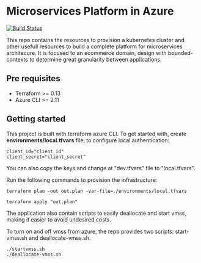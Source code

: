 # Microservices Platform in Azure
[![Build Status](https://dev.azure.com/pliniogsnascimento/Ecommerce-Platform/_apis/build/status/Ecommerce-Platform?branchName=develop)](https://dev.azure.com/pliniogsnascimento/Ecommerce-Platform/_build/latest?definitionId=9&branchName=develop)

This repo contains the resources to provision a kubernetes cluster and other usefull resources to build a complete platform for microservices architecure. It is focused to an ecommerce domain, design with bounded-contexts to determine great granularity between applications.

## Pre requisites

- Terraform >= 0.13
- Azure CLI >= 2.11

## Getting started
This project is built with terraform azure CLI. To get started with, create **environments/local.tfvars** file, to configure local authentication:

```
client_id="client_id"
client_secret="client_secret"
```

You can also copy the keys and change at "dev.tfvars" file to "local.tfvars".

Run the following commands to provision the infrastructure:

```
terraform plan -out out.plan -var-file=./environments/local.tfvars

terraform apply "out.plan"
```

The application also contain scripts to easily deallocate and start vmss, making it easier to avoid undesired costs.

To turn on and off vmss from azure, the repo provides two scripts: start-vmss.sh and deallocate-vmss.sh.

```
./startvmss.sh
./deallocate-vmss.sh
```
